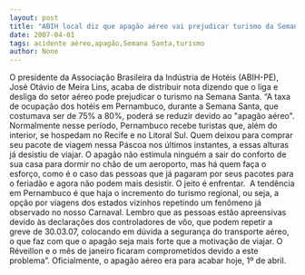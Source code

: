 ```yaml
---
layout: post
title: "ABIH local diz que apagão aéreo vai prejudicar turismo da Semana Santa"
date: 2007-04-01
tags: acidente aéreo,apagão,Semana Santa,turismo
author: None
---
```

O presidente da Associação Brasileira da Indústria de Hotéis (ABIH-PE), José Otávio de Meira Lins, acaba de distribuir nota dizendo que o liga e desliga do setor aéreo pode prejudicar o turismo na Semana Santa.
“A taxa de ocupação dos hotéis em Pernambuco, durante a Semana Santa, que costumava ser de 75% a 80%, poderá se reduzir devido ao \"apagão aéreo\". 
Normalmente nesse período, Pernambuco recebe turistas que, além do interior, se hospedam no Recife e no Litoral Sul.
Quem deixou para comprar seu pacote de viagem nessa Páscoa nos últimos instantes, a essas alturas já desistiu de viajar. 
O apagão não estimula ninguém a sair do conforto de sua casa para dormir no chão de um aeroporto, mas há quem faça o esforço, como é o caso das pessoas que já pagaram por seus pacotes para o feriadão e agora não podem mais desistir. O jeito é enfrentar.&nbsp; 
A tendência em Pernambuco é que haja o incremento do turismo regional, ou seja, a opção por viagens dos estados vizinhos repetindo um fenômeno já observado no nosso Carnaval. 
Lembro que as pessoas estão apreensivas devido às declarações dos controladores de vôo, que podem repetir a greve de 30.03.07, colocando em dúvida a segurança do transporte aéreo, o que faz com que o apagão seja mais forte que a motivação de viajar. 
O Réveillon e o mês de janeiro ficaram comprometidos devido a este problema”.
Oficialmente, o apagão aéreo era para acabar hoje, 1º de abril. 